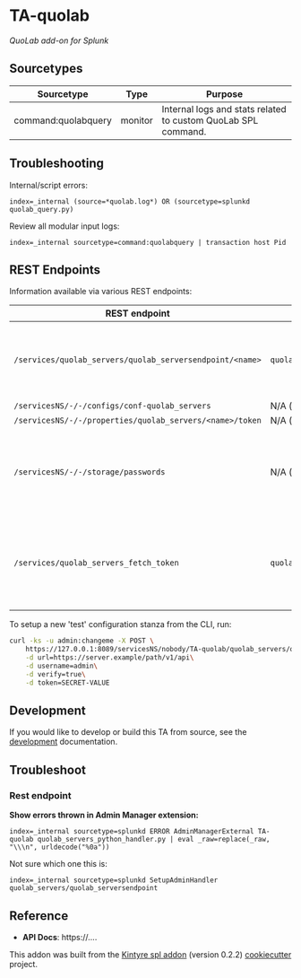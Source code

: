 
# TA-quolab
*QuoLab add-on for Splunk*


## Sourcetypes

| Sourcetype | Type | Purpose |
| ---------- | ---- | ------- |
| command:quolabquery | monitor | Internal logs and stats related to custom QuoLab SPL command. |


## Troubleshooting

Internal/script errors:
```
index=_internal (source=*quolab.log*) OR (sourcetype=splunkd quolab_query.py)
```

Review all modular input logs:
```
index=_internal sourcetype=command:quolabquery | transaction host Pid
```

## REST Endpoints

Information available via various REST endpoints:


| REST endpoint | Script | Information shown |
| ------------- | ------ | ----------------- |
| `/services/quolab_servers/quolab_serversendpoint/<name>` | `quolab_servers_python_handler.py` | Shows unencrypted 'token'; restricted via capabilities.  Only `read_quolab_servers_config` can read, and `edit_quolab_servers_config` can write.|
| `/servicesNS/-/-/configs/conf-quolab_servers` | N/A (native) | Shows 'token' as "HIDDEN" |
| `/servicesNS/-/-/properties/quolab_servers/<name>/token` | N/A (native) | Shows 'value' as "HIDDEN" |
| `/servicesNS/-/-/storage/passwords` | N/A (native) | Will show `password` in encrypted form (as stored in `passwords.conf`) and `clear_password` (unencrypted).  Access is restricted to users with the `list_storage_passwords` capability. |
| `/services/quolab_servers_fetch_token` | `quolab_servers_rh_settings.py` | Show unencrypted `token` and is restricted via capabilities.  Uses the scripted rest handler with `passSystemAuth` enabled so that the necessary secret can be obtained without being an admin. |


To setup a new 'test' configuration stanza from the CLI, run:

```bash
curl -ks -u admin:changeme -X POST \
    https://127.0.0.1:8089/servicesNS/nobody/TA-quolab/quolab_servers/quolab_serversendpoint/test \
    -d url=https://server.example/path/v1/api\
    -d username=admin\
    -d verify=true\
    -d token=SECRET-VALUE
```

## Development

If you would like to develop or build this TA from source, see the [development](./DEVELOPMENT.md) documentation.


## Troubleshoot

### Rest endpoint

**Show errors thrown in Admin Manager extension:**
```
index=_internal sourcetype=splunkd ERROR AdminManagerExternal TA-quolab quolab_servers_python_handler.py | eval _raw=replace(_raw, "\\\n", urldecode("%0a"))
```

Not sure which one this is:

```
index=_internal sourcetype=splunkd SetupAdminHandler quolab_servers/quolab_serversendpoint
```





## Reference

 * **API Docs**:  https://....


This addon was built from the [Kintyre spl addon](https://github.com/Kintyre/cypress_ta_spl) (version 0.2.2) [cookiecutter](https://github.com/audreyr/cookiecutter) project.

